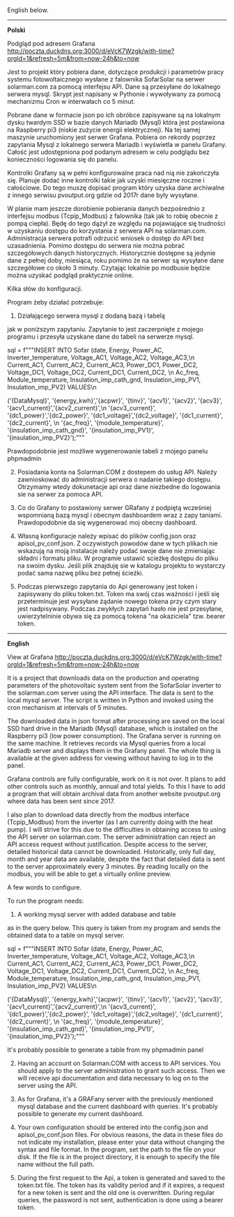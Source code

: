 English below.

-----------------------

**Polski**

Podgląd pod adresem Grafana http://poczta.duckdns.org:3000/d/eVcK7Wzgk/with-time?orgId=1&refresh=5m&from=now-24h&to=now

Jest to projekt który pobiera dane, dotyczące produkcji i parametrów pracy systemu fotowoltaicznego wysłane z falownika SofarSolar na serwer solarman.com za pomocą interfejsu API. Dane są przesyłane do lokalnego serwera mysql. Skrypt jest napisany w Pythonie i wywoływany za pomocą mechanizmu Cron w interwałach co 5 minut.

Pobrane dane w formacie json po ich obróbce zapisywane są na lokalnym dysku twardym SSD w bazie danych Mariadb (Mysql) która jest postawiona na Raspberry pi3 (niskie zużycie energii elektrycznej). Na tej samej maszynie uruchomiony jest serwer Grafana. Pobiera on rekordy poprzez zapytania Mysql z lokalnego serwera Mariadb i wyświetla w panelu Grafany. Całość jest udostępniona pod podanym adresem w celu podglądu bez konieczności logowania się do panelu.

Kontrolki Grafany są w pełni konfigurowalne praca nad nią nie zakończyła się. Planuje dodać inne kontrolki takie jak uzyski miesięczne roczne i całościowe. Do tego muszę dopisać program który uzyska dane archiwalne z innego serwisu pvoutput.org gdzie od 2017r dane były wysyłane.

W planie mam jeszcze dorobienie pobierania danych bezpośrednio z interfejsu modbus (Tcpip_Modbus) z falownika (tak jak to robię obecnie z pompą ciepła). Będę do tego dążył ze względu na pojawiające się trudności w uzyskaniu dostępu do korzystania z serwera API na solarman.com. Administracja serwera potrafi odrzucić wniosek o dostęp do API bez uzasadnienia. Pomimo dostępu do serwera nie można pobrać szczegółowych danych historycznych. Historycznie dostępne są jedynie dane z pełnej doby, miesiąca, roku pomimo że na serwer są wysyłane dane szczegółowe co około 3 minuty. Czytając lokalnie po modbusie będzie można uzyskać podgląd praktycznie online.

Kilka słów do konfiguracji.

Program żeby działać potrzebuje:

1. Działającego serwera mysql z dodaną  bazą i tabelą 

jak w poniższym zapytaniu. Zapytanie to jest zaczerpnięte z mojego programu i przesyła uzyskane dane do tabeli na serwerze mysql.


sql = f"""INSERT INTO Sofar (date, Energy, Power_AC, Inverter_temperature, Voltage_AC1, Voltage_AC2, Voltage_AC3,\n
 Current_AC1, Current_AC2, Current_AC3, Power_DC1, Power_DC2, Voltage_DC1, Voltage_DC2, Current_DC1, Current_DC2, \n
 Ac_freq, Module_temperature, Insulation_imp_cath_gnd, Insulation_imp_PV1, Insulation_imp_PV2) VALUES\n 
 
('{DataMysql}', '{energy_kwh}','{acpwr}', '{tinv}', '{acv1}', '{acv2}', '{acv3}', '{acv1_current}','{acv2_current}',\n
'{acv3_current}', '{dc1_power}','{dc2_power}', '{dc1_voltage}','{dc2_voltage}', '{dc1_current}', '{dc2_current}', \n
'{ac_freq}', '{module_temperature}', '{insulation_imp_cath_gnd}', '{insulation_imp_PV1}', '{insulation_imp_PV2}');"""

Prawdopodobnie jest możliwe wygenerowanie tabeli z mojego panelu phpmadmin 


2. Posiadania konta na Solarman.COM  z dostepem do usług API. Należy zawnioskować do administracji serwera o nadanie takiego dostępu. Otrzymamy wtedy dokunetacje api oraz dane niezbedne do logowania sie na serwer za pomoca API. 

3. Co do Grafany to postawiony serwer GRafany z podpiętą wcześniej wspomnianą bazą mysql i obecnym dashboardem wraz z zapy taniami. Prawdopodobnie da się wygenerować moj obecny dashboard.


4. Własną konfiguracje należy wpisać do plików config.json oraz apisol_pv_conf.json. Z  oczywistych powodów dane w tych plikach nie wskazują na moją instalacje należy podać swoje dane nie zmieniając składni i formatu pliku. W programie ustawić scieżkę dostępu do pliku na swoim dysku. Jeśli plik znajduję sie w katalogu projektu to wystarczy podać sama nazwę pliku bez pełnej ścieżki. 

5. Podczas pierwszego zapytania do Api generowany jest token i zapisywany do pliku token.txt. Token ma swój czas ważności i jeśli się przeterminuje jest  wysyłane żądanie nowego tokena przy czym stary jest nadpisywany. Podczas zwykłych zapytań hasło nie jest przesyłane, uwierzytelninie obywa się za pomocą tokena "na okaziciela" tzw. bearer token.


---------------------------------------------
**English**

View at Grafana http://poczta.duckdns.org:3000/d/eVcK7Wzgk/with-time?orgId=1&refresh=5m&from=now-24h&to=now

It is a project that downloads data on the production and operating parameters of the photovoltaic system sent from the SofarSolar inverter to the solarman.com server using the API interface. The data is sent to the local mysql server. The script is written in Python and invoked using the cron mechanism at intervals of 5 minutes.

The downloaded data in json format after processing are saved on the local SSD hard drive in the Mariadb (Mysql) database, which is installed on the Raspberry pi3 (low power consumption). The Grafana server is running on the same machine. It retrieves records via Mysql queries from a local Mariadb server and displays them in the Grafany panel. The whole thing is available at the given address for viewing without having to log in to the panel.

Grafana controls are fully configurable, work on it is not over. It plans to add other controls such as monthly, annual and total yields. To this I have to add a program that will obtain archival data from another website pvoutput.org where data has been sent since 2017.

I also plan to download data directly from the modbus interface (Tcpip_Modbus) from the inverter (as I am currently doing with the heat pump). I will strive for this due to the difficulties in obtaining access to using the API server on solarman.com. The server administration can reject an API access request without justification. Despite access to the server, detailed historical data cannot be downloaded. Historically, only full day, month and year data are available, despite the fact that detailed data is sent to the server approximately every 3 minutes. By reading locally on the modbus, you will be able to get a virtually online preview.

A few words to configure.

To run the program needs:

1. A working mysql server with added database and table

as in the query below. This query is taken from my program and sends the obtained data to a table on mysql server.


sql = f"""INSERT INTO Sofar (date, Energy, Power_AC, Inverter_temperature, Voltage_AC1, Voltage_AC2, Voltage_AC3,\n
 Current_AC1, Current_AC2, Current_AC3, Power_DC1, Power_DC2, Voltage_DC1, Voltage_DC2, Current_DC1, Current_DC2, \n
 Ac_freq, Module_temperature, Insulation_imp_cath_gnd, Insulation_imp_PV1, Insulation_imp_PV2) VALUES\n 
 
('{DataMysql}', '{energy_kwh}','{acpwr}', '{tinv}', '{acv1}', '{acv2}', '{acv3}', '{acv1_current}','{acv2_current}',\n
'{acv3_current}', '{dc1_power}','{dc2_power}', '{dc1_voltage}','{dc2_voltage}', '{dc1_current}', '{dc2_current}', \n
'{ac_freq}', '{module_temperature}', '{insulation_imp_cath_gnd}', '{insulation_imp_PV1}', '{insulation_imp_PV2}');"""

It's probably possible to generate a table from my phpmadmin panel


2. Having an account on Solarman.COM with access to API services. You should apply to the server administration to grant such access. Then we will receive api documentation and data necessary to log on to the server using the API.

3. As for Grafana, it's a GRAFany server with the previously mentioned mysql database and the current dashboard with queries. It's probably possible to generate my current dashboard.


4. Your own configuration should be entered into the config.json and apisol_pv_conf.json files. For obvious reasons, the data in these files do not indicate my installation, please enter your data without changing the syntax and file format. In the program, set the path to the file on your disk. If the file is in the project directory, it is enough to specify the file name without the full path.

5. During the first request to the Api, a token is generated and saved to the token.txt file. The token has its validity period and if it expires, a request for a new token is sent and the old one is overwritten. During regular queries, the password is not sent, authentication is done using a bearer token.
